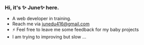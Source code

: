 ### Hi, it's ✨ June✨  here.
- A web developer in training. 
- Reach me via junedu416@gmail.com
- ⚡ Feel free to leave me some feedback for my baby projects
- I am trying to improving but slow ...

<!--
**junedu416/junedu416** is a ✨ _special_ ✨ repository because its `README.md` (this file) appears on your GitHub profile.

Here are some ideas to get you started:

- 🔭 I’m currently working on ...
- 🌱 I’m currently learning ...
- 👯 I’m looking to collaborate on ...
- 🤔 I’m looking for help with ...
- 💬 Ask me about ...
- 📫 How to reach me: ...
- 😄 Pronouns: ...
- ⚡ Fun fact: ...
-->
